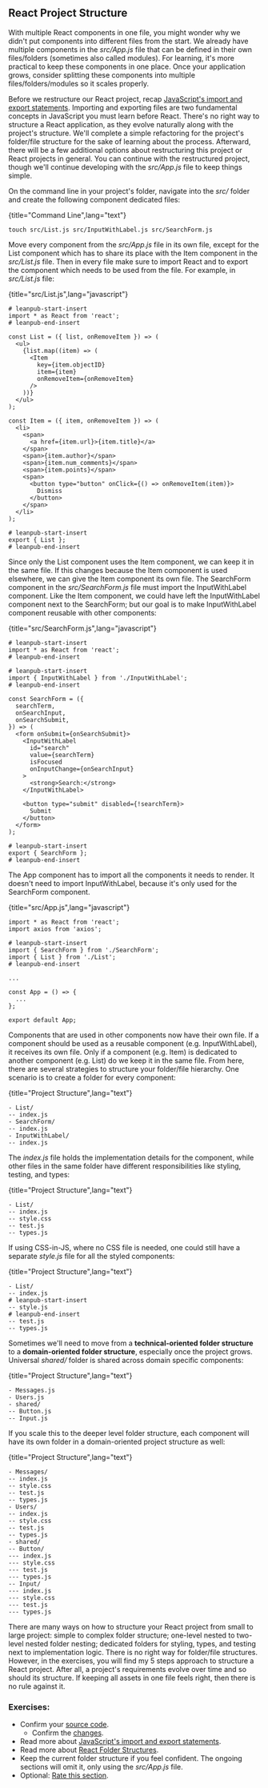 ## React Project Structure

With multiple React components in one file, you might wonder why we didn't put components into different files from the start. We already have multiple components in the *src/App.js* file that can be defined in their own files/folders (sometimes also called modules). For learning, it's more practical to keep these components in one place. Once your application grows, consider splitting these components into multiple files/folders/modules so it scales properly.

Before we restructure our React project, recap [JavaScript's import and export statements](https://www.robinwieruch.de/javascript-import-export). Importing and exporting files are two fundamental concepts in JavaScript you must learn before React. There's no right way to structure a React application, as they evolve naturally along with the project's structure. We'll complete a simple refactoring for the project's folder/file structure for the sake of learning about the process. Afterward, there will be a few additional options about restructuring this project or React projects in general. You can continue with the restructured project, though we'll continue developing with the *src/App.js* file to keep things simple.

On the command line in your project's folder, navigate into the *src/* folder and create the following component dedicated files:

{title="Command Line",lang="text"}
~~~~~~~
touch src/List.js src/InputWithLabel.js src/SearchForm.js
~~~~~~~

Move every component from the *src/App.js* file in its own file, except for the List component which has to share its place with the Item component in the *src/List.js* file. Then in every file make sure to import React and to export the component which needs to be used from the file. For example, in *src/List.js* file:

{title="src/List.js",lang="javascript"}
~~~~~~~
# leanpub-start-insert
import * as React from 'react';
# leanpub-end-insert

const List = ({ list, onRemoveItem }) => (
  <ul>
    {list.map((item) => (
      <Item
        key={item.objectID}
        item={item}
        onRemoveItem={onRemoveItem}
      />
    ))}
  </ul>
);

const Item = ({ item, onRemoveItem }) => (
  <li>
    <span>
      <a href={item.url}>{item.title}</a>
    </span>
    <span>{item.author}</span>
    <span>{item.num_comments}</span>
    <span>{item.points}</span>
    <span>
      <button type="button" onClick={() => onRemoveItem(item)}>
        Dismiss
      </button>
    </span>
  </li>
);

# leanpub-start-insert
export { List };
# leanpub-end-insert
~~~~~~~

Since only the List component uses the Item component, we can keep it in the same file. If this changes because the Item component is used elsewhere, we can give the Item component its own file. The SearchForm component in the *src/SearchForm.js* file must import the InputWithLabel component. Like the Item component, we could have left the InputWithLabel component next to the SearchForm; but our goal is to make InputWithLabel component reusable with other components:

{title="src/SearchForm.js",lang="javascript"}
~~~~~~~
# leanpub-start-insert
import * as React from 'react';
# leanpub-end-insert

# leanpub-start-insert
import { InputWithLabel } from './InputWithLabel';
# leanpub-end-insert

const SearchForm = ({
  searchTerm,
  onSearchInput,
  onSearchSubmit,
}) => (
  <form onSubmit={onSearchSubmit}>
    <InputWithLabel
      id="search"
      value={searchTerm}
      isFocused
      onInputChange={onSearchInput}
    >
      <strong>Search:</strong>
    </InputWithLabel>

    <button type="submit" disabled={!searchTerm}>
      Submit
    </button>
  </form>
);

# leanpub-start-insert
export { SearchForm };
# leanpub-end-insert
~~~~~~~

The App component has to import all the components it needs to render. It doesn't need to import InputWithLabel, because it's only used for the SearchForm component.

{title="src/App.js",lang="javascript"}
~~~~~~~
import * as React from 'react';
import axios from 'axios';

# leanpub-start-insert
import { SearchForm } from './SearchForm';
import { List } from './List';
# leanpub-end-insert

...

const App = () => {
  ...
};

export default App;
~~~~~~~

Components that are used in other components now have their own file. If a component should be used as a reusable component (e.g. InputWithLabel), it receives its own file. Only if a component (e.g. Item) is dedicated to another component (e.g. List) do we keep it in the same file. From here, there are several strategies to structure your folder/file hierarchy. One scenario is to create a folder for every component:

{title="Project Structure",lang="text"}
~~~~~~~
- List/
-- index.js
- SearchForm/
-- index.js
- InputWithLabel/
-- index.js
~~~~~~~

The *index.js* file holds the implementation details for the component, while other files in the same folder have different responsibilities like styling, testing, and types:

{title="Project Structure",lang="text"}
~~~~~~~
- List/
-- index.js
-- style.css
-- test.js
-- types.js
~~~~~~~

If using CSS-in-JS, where no CSS file is needed, one could still have a separate *style.js* file for all the styled components:

{title="Project Structure",lang="text"}
~~~~~~~
- List/
-- index.js
# leanpub-start-insert
-- style.js
# leanpub-end-insert
-- test.js
-- types.js
~~~~~~~

Sometimes we'll need to move from a **technical-oriented folder structure** to a **domain-oriented folder structure**, especially once the project grows. Universal *shared/* folder is shared across domain specific components:

{title="Project Structure",lang="text"}
~~~~~~~
- Messages.js
- Users.js
- shared/
-- Button.js
-- Input.js
~~~~~~~

If you scale this to the deeper level folder structure, each component will have its own folder in a domain-oriented project structure as well:

{title="Project Structure",lang="text"}
~~~~~~~
- Messages/
-- index.js
-- style.css
-- test.js
-- types.js
- Users/
-- index.js
-- style.css
-- test.js
-- types.js
- shared/
-- Button/
--- index.js
--- style.css
--- test.js
--- types.js
-- Input/
--- index.js
--- style.css
--- test.js
--- types.js
~~~~~~~

There are many ways on how to structure your React project from small to large project: simple to complex folder structure; one-level nested to two-level nested folder nesting; dedicated folders for styling, types, and testing next to implementation logic. There is no right way for folder/file structures. However, in the exercises, you will find my 5 steps approach to structure a React project. After all, a project's requirements evolve over time and so should its structure. If keeping all assets in one file feels right, then there is no rule against it.

### Exercises:

* Confirm your [source code](https://bit.ly/2XxzDcG).
  * Confirm the [changes](https://bit.ly/3DW8109).
* Read more about [JavaScript's import and export statements](https://www.robinwieruch.de/javascript-import-export).
* Read more about [React Folder Structures](https://www.robinwieruch.de/react-folder-structure).
* Keep the current folder structure if you feel confident. The ongoing sections will omit it, only using the *src/App.js* file.
* Optional: [Rate this section](https://forms.gle/yLzszsmtdB1DQBCe7).